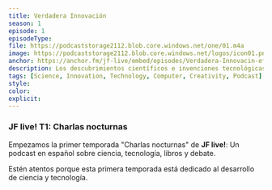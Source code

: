 ```yaml
---
title: Verdadera Innovación
season: 1
episode: 1
episodeType:
file: https://podcaststorage2112.blob.core.windows.net/one/01.m4a
image: https://podcaststorage2112.blob.core.windows.net/logos/icon01.png
anchor: https://anchor.fm/jf-live/embed/episodes/Verdadera-Innovacin-ef12c5
description: Los descubrimientos científicos e invenciones tecnológicas parece que siguen acelerado. Tan solo basta con observar el número de artículos de investigación y registros de patentes de los años recientes. Pero... ¿Ese conocimiento que se genera es de verdad innovador?
tags: [Science, Innovation, Technology, Computer, Creativity, Podcast]
style:
color:
explicit:
---
```


### JF live! T1: Charlas nocturnas
Empezamos la primer temporada "Charlas nocturnas" de **JF live!**: Un podcast en español sobre ciencia, tecnología, libros y debate.

Estén atentos porque esta primera temporada está dedicado al desarrollo de ciencia y tecnología.
